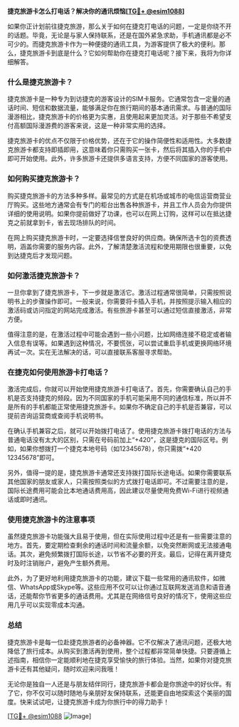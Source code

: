 **捷克旅游卡怎么打电话？解决你的通讯烦恼[[TG💪+ @esim1088](https://t.me/s/esim1088)]**

如果你正计划前往捷克旅游，那么关于如何在捷克打电话的问题，一定是你绕不开的话题。毕竟，无论是与家人保持联系，还是在国外紧急求助，手机通讯都是必不可少的。而捷克旅游卡作为一种便捷的通讯工具，为游客提供了极大的便利。那么，捷克旅游卡到底是什么？它如何帮助你在捷克打电话呢？接下来，我将为你详细解答。

### 什么是捷克旅游卡？

捷克旅游卡是一种专为到访捷克的游客设计的SIM卡服务。它通常包含一定量的通话时间、短信和数据流量，能够满足你在旅行期间的基本通讯需求。与普通的国际漫游相比，捷克旅游卡的价格更为实惠，且使用起来更加灵活。对于那些不希望支付高额国际漫游费的游客来说，这是一种非常实用的选择。

捷克旅游卡的优点不仅限于价格优势，还在于它的操作简便性和适用性。大多数捷克旅游卡都支持即插即用，这意味着你只需购买一张卡，然后将其插入你的手机中即可开始使用。此外，许多旅游卡还提供多语言支持，方便不同国家的游客使用。

### 如何购买捷克旅游卡？

购买捷克旅游卡的方法多种多样。最常见的方式是在机场或城市的电信运营商营业厅购买。这些地方通常会有专门的柜台出售各种旅游卡，并且工作人员会为你提供详细的使用说明。如果你提前做好了功课，也可以在网上订购，这样可以在抵达捷克之前就拿到卡，省去现场排队的时间。

在网上购买捷克旅游卡时，一定要选择信誉良好的供应商。确保所选卡包的资费透明，涵盖你需要的服务内容。此外，了解清楚激活流程和使用期限也很重要，以免到达捷克后才发现问题。

### 如何激活捷克旅游卡？

一旦你拿到了捷克旅游卡，下一步就是激活它。激活过程通常很简单，只需按照说明书上的步骤操作即可。一般来说，你需要将卡插入手机，并按照提示输入相应的激活码或访问指定的网站完成激活。有些旅游卡甚至可以通过短信直接激活，非常方便。

值得注意的是，在激活过程中可能会遇到一些小问题，比如网络连接不稳定或者输入信息有误等。如果遇到这种情况，不要慌张，可以尝试重启手机或更换网络环境再试一次。实在无法解决的话，可以直接联系客服寻求帮助。

### 在捷克如何使用旅游卡打电话？

激活完成后，你就可以开始使用捷克旅游卡打电话了。首先，你需要确认自己的手机是否支持捷克的频段。因为不同国家的手机可能采用不同的通信标准，所以并不是所有的手机都能正常使用捷克旅游卡。如果你不确定自己的手机是否兼容，可以提前咨询运营商或查阅手机说明书。

在确认手机兼容之后，就可以开始拨打电话了。使用捷克旅游卡拨打电话的方法与普通电话没有太大的区别，只需在号码前加上“+420”，这是捷克的国际区号。例如，如果你想拨打一个捷克本地号码（如12345678），你只需拨“+420 12345678”即可。

另外，值得一提的是，捷克旅游卡通常还支持拨打国际长途电话。如果你需要联系其他国家的朋友或家人，只需按照类似的方式拨打电话即可。不过需要注意的是，国际长途费用可能会比本地通话费用高，因此建议尽量使用免费Wi-Fi进行视频通话或即时通讯。

### 使用捷克旅游卡的注意事项

虽然捷克旅游卡功能强大且易于使用，但在实际使用过程中还是有一些需要注意的地方。首先，要定期检查剩余的通话时间和流量余额，以免突然断网或无法接通电话。其次，避免频繁拨打国际长途，以节省不必要的开支。最后，记得在离开捷克时及时注销账户，避免产生额外费用。

此外，为了更好地利用捷克旅游卡的功能，建议下载一些常用的通讯软件，如微信、WhatsApp或Skype等。这些应用不仅可以让你通过互联网发送消息和语音通话，还能帮你节省更多的通话费用。尤其是在网络信号良好的情况下，使用这些应用几乎可以实现零成本沟通。

### 总结

捷克旅游卡是每一位赴捷克旅游者的必备神器。它不仅解决了通讯问题，还极大地降低了旅行成本。从购买到激活再到使用，整个过程都非常简单快捷。只要遵循上述指南，相信你一定能顺利地在捷克享受愉快的旅行体验。当然，如果你对捷克旅游卡还有其他疑问，随时欢迎来问我哦！

无论你是独自一人还是与朋友结伴同行，捷克旅游卡都会是你旅途中的好伙伴。有了它，你不仅可以随时随地与亲朋好友保持联系，还能更自由地探索这个美丽的国度。快来试试吧，让捷克旅游卡成为你旅行中的得力助手！

[[TG💪+ @esim1088](https://t.me/s/esim1088) ![Image](https://i.postimg.cc/4NQfJmqS/Snipaste-2025-05-13-00-14-12.png)]